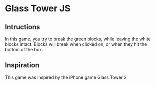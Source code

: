 Glass Tower JS
==============

Intructions
-----------
In this game, you  try to break the green blocks, while leaving the white blocks intact. Blocks will break when clicked on, or when they hit the bottom of the box.

Inspiration
-----------
This game was inspired by the iPhone game Glass Tower 2
